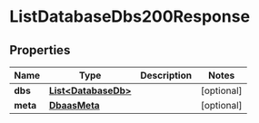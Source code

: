 

# ListDatabaseDbs200Response


## Properties

| Name | Type | Description | Notes |
|------------ | ------------- | ------------- | -------------|
|**dbs** | [**List&lt;DatabaseDb&gt;**](DatabaseDb.md) |  |  [optional] |
|**meta** | [**DbaasMeta**](DbaasMeta.md) |  |  [optional] |



